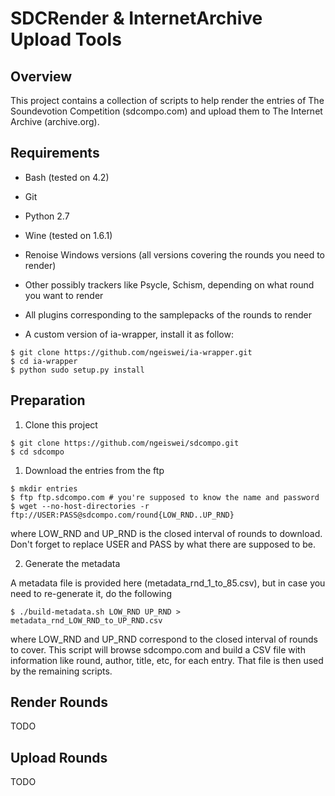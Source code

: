 SDCRender & InternetArchive Upload Tools
========================================

Overview
--------

This project contains a collection of scripts to help render the
entries of The Soundevotion Competition (sdcompo.com) and upload them
to The Internet Archive (archive.org).

Requirements
------------

- Bash (tested on 4.2)

- Git

- Python 2.7

- Wine (tested on 1.6.1)

- Renoise Windows versions (all versions covering the rounds you need
  to render)

- Other possibly trackers like Psycle, Schism, depending on what round
  you want to render

- All plugins corresponding to the samplepacks of the rounds to render

- A custom version of ia-wrapper, install it as follow:

```
$ git clone https://github.com/ngeiswei/ia-wrapper.git
$ cd ia-wrapper
$ python sudo setup.py install
```

Preparation
-----------

1. Clone this project

```
$ git clone https://github.com/ngeiswei/sdcompo.git
$ cd sdcompo
```

1. Download the entries from the ftp
```
$ mkdir entries
$ ftp ftp.sdcompo.com # you're supposed to know the name and password
$ wget --no-host-directories -r ftp://USER:PASS@sdcompo.com/round{LOW_RND..UP_RND}
```
where LOW_RND and UP_RND is the closed interval of rounds to
download. Don't forget to replace USER and PASS by what there are
supposed to be.

2. Generate the metadata

A metadata file is provided here (metadata_rnd_1_to_85.csv), but in
case you need to re-generate it, do the following

```
$ ./build-metadata.sh LOW_RND UP_RND > metadata_rnd_LOW_RND_to_UP_RND.csv
```

where LOW_RND and UP_RND correspond to the closed interval of rounds
to cover. This script will browse sdcompo.com and build a CSV file
with information like round, author, title, etc, for each entry. That
file is then used by the remaining scripts.

Render Rounds
-------------

TODO

Upload Rounds
-------------

TODO
